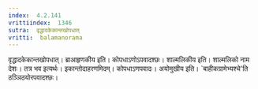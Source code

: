 ```yaml
---
index:  4.2.141
vrittiindex:  1346
sutra:  वृद्धादकेकान्तखोपधात्
vritti:  balamanorama 
---
```


वृद्धादकेकान्तखोपधात्। ब्राआहृणकीय इति। कोपधाऽणोऽपवादश्छः। शाल्मलिकीय इति। शाल्मलिको नाम देशः। तत्र भव इत्यर्थः। इकान्तोदाहरणमिदम्। कोपधाऽणपवादः। अयोमुखीय इति। `बाहीकग्रामेभ्यश्चे'ति ठञ्ञिठयोरपवादश्छः। 

